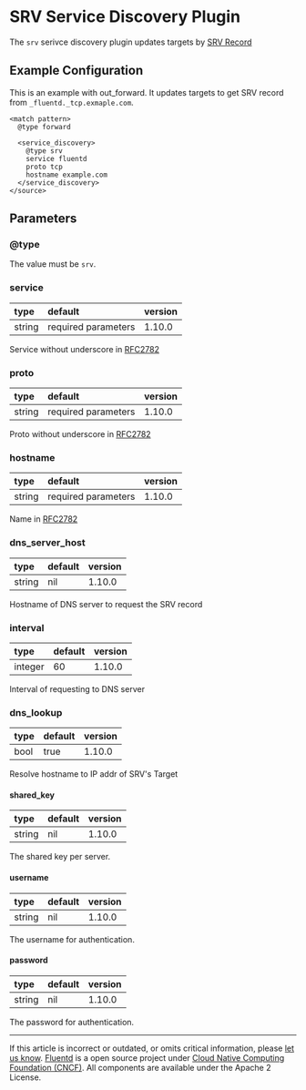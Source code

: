 # SRV Service Discovery Plugin

The `srv` serivce discovery plugin updates targets by [SRV Record](https://tools.ietf.org/html/rfc2782)

## Example Configuration

This is an example with out\_forward.
It updates targets to get SRV record from `_fluentd._tcp.exmaple.com`.

```
<match pattern>
  @type forward

  <service_discovery>
    @type srv
    service fluentd
    proto tcp
    hostname example.com
  </service_discovery>
</source>
```

## Parameters

### @type

The value must be `srv`.

### service

| type   | default             | version |
|:-------|:--------------------|:--------|
| string | required parameters | 1.10.0  |

Service without underscore in [RFC2782](https://tools.ietf.org/html/rfc2782)

### proto

| type   | default            | version |
|:-------|:--------------------|:--------|
| string | required parameters | 1.10.0  |

Proto without underscore in [RFC2782](https://tools.ietf.org/html/rfc2782)

### hostname

| type   | default             | version |
|:-------|:--------------------|:--------|
| string | required parameters | 1.10.0  |

Name in [RFC2782](https://tools.ietf.org/html/rfc2782)


### dns\_server\_host

| type   | default | version |
|:-------|:--------|:--------|
| string | nil     | 1.10.0  |

Hostname of DNS server to request the SRV record

### interval

| type    | default | version |
|:--------|:--------|:--------|
| integer | 60      | 1.10.0  |

Interval of requesting to DNS server

### dns\_lookup

| type   | default | version |
|:-------|:--------|:--------|
| bool   | true    | 1.10.0  |

Resolve hostname to IP addr of SRV's Target

#### shared\_key

| type   | default | version |
|:-------|:--------|:--------|
| string | nil     | 1.10.0  |

The shared key per server.

#### username

| type   | default  | version |
|:-------|:---------|:--------|
| string | nil      | 1.10.0  |

The username for authentication.

#### password

| type   | default | version |
|:-------|:--------|:--------|
| string | nil     | 1.10.0  |

The password for authentication.

------------------------------------------------------------------------

If this article is incorrect or outdated, or omits critical information, please [let us know](https://github.com/fluent/fluentd-docs-gitbook/issues?state=open).
[Fluentd](http://www.fluentd.org/) is a open source project under [Cloud Native Computing Foundation (CNCF)](https://cncf.io/). All components are available under the Apache 2 License.

